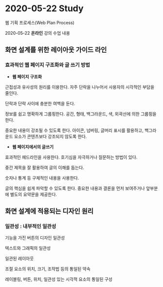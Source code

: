 # 2020-05-22 Study

웹 기획 프로세스(Web Plan Process)

2020-05-22 **온라인** 강의 수업 내용

## 화면 설계를 위한 레이아웃 가이드 라인

### 효과적인 웹 페이지 구조화와 글 쓰기 방법

- **웹 페이지 구조화**

근접성과 유사성의 원리를 이용한다. 자주 단락을 나누어서 사용자의 시각적인 부담을 줄인다.

단락과 단락 사이에 충분한 여백을 둔다.

정보를 쉽고 명확하게 그룹핑한다. 공간, 형태, 백그라운드, 색, 외곽선에 의한 그룹핑을 한다.

중요한 내용이 강조될 수 있도록 한다. 아이콘, 넘버링, 글머리 표시를 활용하고, 백그라운드 요소가 콘텐츠보다 강조되지 않도록 한다.

- **웹 페이지에서의 글쓰기**

효과적인 헤드라인을 사용한다. 호기심을 자극하거나 질문하는 방법이 있다.

중간 제목을 잘 활용하여 글의 이해를 돕는다.

숫자나 통계 등 구체적인 내용을 사용한다.

글의 핵심을 쉽게 파악할 수 있도록 한다. 중요한 내용과 결론을 먼저 보여주거나 앞부분에 별도의 요약문을 제공한다.

## 화면 설계에 적용되는 디자인 원리

### 일관성 : 내부적인 일관성

기능을 가진 버튼의 디자인 일관성

텍스트와 그래픽의 일관성

일관된 레이아웃

조절 요소의 위치, 크기, 조작법 등의 통일된 약속

레이블링, 버튼, 위치, 일관성 있는 시각적 요소의 통일된 구성
